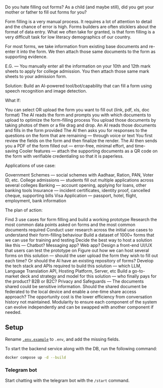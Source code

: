 Do you hate filling out forms? As a child (and maybe still), did you get your mother or father to fill out forms for you?

Form filling is a very manual process. 
It requires a lot of attention to detail and the chance of error is high. 
Forms builders are often sticklers about the format of data entry. 
What we often take for granted, is that form filling is a very difficult task for low literacy demographics of our country.

For most forms, we take information from existing base documents and re-enter it into the form. We then attach those same documents to the form as supporting evidence.

E.G. — You manually enter all the information on your 10th and 12th mark sheets to apply for college admission. You then attach those same mark sheets to your admission form.

Solution:
Build an AI-powered tool/bot/capability that can fill a form using speech recognition and image detection.

What If:

You can select OR upload the form you want to fill out (link, pdf, xls, doc format)
The AI reads the form and prompts you with which documents to upload to optimize the form-filling process
You upload those documents by taking photos of them or a file drag and drop.
An AI reads those documents and fills in the form provided
The AI then asks you for responses to the questions on the form that are remaining — through voice or text
You first review the fields on the form and then finalize the render. 
The AI then sends you a PDF of the form filled out — error-free, minimal effort, and time-saving
Cooler features — attach the supporting documents as a QR code on the form with verifiable credentialing so that it is paperless.

Applications of use case:

Government Schemes — social schemes with Aadhaar, Ration, PAN, Voter ID, etc.
College admissions — students fill out multiple applications across several colleges
Banking — account opening, applying for loans, other banking tools
Insurance — incident certificates, identity proof, cancelled cheque, supporting bills
Visa Application — passport, hotel, flight, employment, bank information

The plan of action:

Find 3 use cases for form filling and build a working prototype
Research the most common data points asked on forms and the most common documents required
Conduct user research across the initial use cases to understand their form-filling behaviour
Build a dataset of 1000+ forms that we can use for training and testing
Decide the best way to host a solution like this — Chatbot? Messaging app? Web app?
Design a front-end UI/UX that users can test the prototype on
Figure out how we can host several forms on this solution — should the user upload the form they wish to fill out each time? Or should the AI have an existing repository of forms?
Develop the tech stack and APIs required to build this solution — which LLM, Language Translation API, Hosting Platform, Server, etc
Build a go-to-market deck and strategy and model for this solution — who finally pays for the product? B2B or B2C?
Privacy and Safeguards — The documents shared could be sensitive information. Should the shared document be federated to the local device and enable a one-time share access approach? The opportunity cost is the lower efficiency from conversation history not maintained.
Modularity to ensure each component of the system can evolve independently and can be swapped with another component if needed.

## Setup

Rename [`.env.example`](.env.example) to `.env`, and add the missing fields.

To start the backend service along with the DB, run the following command:

```bash
docker compose up -d --build
```

### Telegram bot

Start chatting with the telegram bot with the `/start` command.
